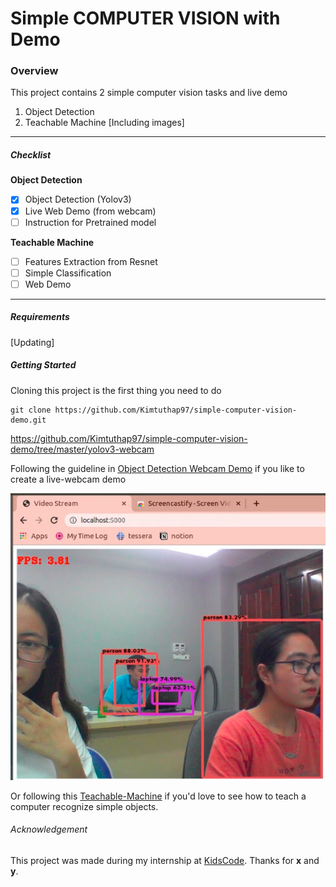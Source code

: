 # Simple COMPUTER VISION with Demo

### Overview

This project contains 2 simple computer vision tasks and live demo

1. Object Detection
1. Teachable Machine
[Including images]

---

##### Checklist

**Object Detection**

- [x] Object Detection (Yolov3)
- [x] Live Web Demo (from webcam)
- [ ] Instruction for Pretrained model

**Teachable Machine**
- [ ] Features Extraction from Resnet 
- [ ] Simple Classification
- [ ] Web Demo

---

##### Requirements

[Updating]

##### Getting Started

Cloning this project is the first thing you need to do
```
git clone https://github.com/Kimtuthap97/simple-computer-vision-demo.git
```
https://github.com/Kimtuthap97/simple-computer-vision-demo/tree/master/yolov3-webcam

Following the guideline in [Object Detection Webcam Demo](https://github.com/Kimtuthap97/simple-computer-vision-demo/tree/master/yolov3-webcam) if you like to create a live-webcam demo

![Yolov3 Object Detection Demo with Webcam](./object-detection-demo.png)

Or following this [Teachable-Machine](https://github.com/Kimtuthap97/simple-computer-vision-demo/tree/master/teachable-machine) if you'd love to see how to teach a computer recognize simple objects.

###### Acknowledgement

This project was made during my internship at [KidsCode](https://www.kidscode.edu.vn). Thanks for **x** and **y**.